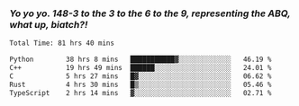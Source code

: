 ### ***Yo yo yo. 148-3 to the 3 to the 6 to the 9, representing the ABQ, what up, biatch?!***

<!--START_SECTION:waka-->

```txt
Total Time: 81 hrs 40 mins

Python        38 hrs 8 mins   ███████████▓░░░░░░░░░░░░░   46.19 %
C++           19 hrs 49 mins  ██████░░░░░░░░░░░░░░░░░░░   24.01 %
C             5 hrs 27 mins   █▓░░░░░░░░░░░░░░░░░░░░░░░   06.62 %
Rust          4 hrs 30 mins   █▒░░░░░░░░░░░░░░░░░░░░░░░   05.46 %
TypeScript    2 hrs 14 mins   ▓░░░░░░░░░░░░░░░░░░░░░░░░   02.71 %
```

<!--END_SECTION:waka-->

<!--
**AJMC2002/AJMC2002** is a ✨ _special_ ✨ repository because its `README.md` (this file) appears on your GitHub profile.

Here are some ideas to get you started:

- 🔭 I’m currently working on ...
- 🌱 I’m currently learning ...
- 👯 I’m looking to collaborate on ...
- 🤔 I’m looking for help with ...
- 💬 Ask me about ...
- 📫 How to reach me: ...
- 😄 Pronouns: ...
- ⚡ Fun fact: ...
-->
